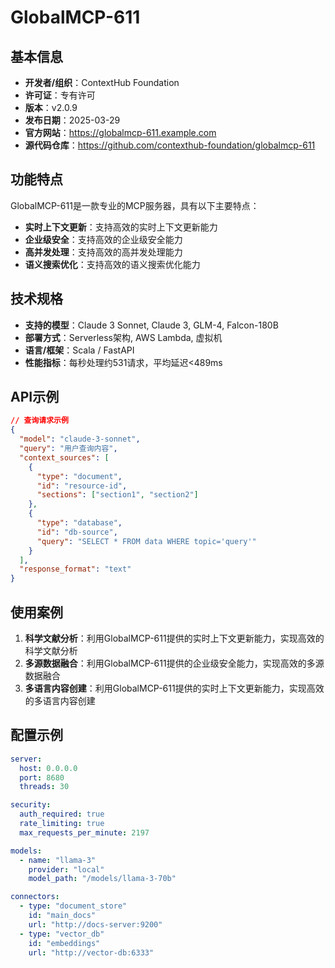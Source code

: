# GlobalMCP-611

## 基本信息

- **开发者/组织**：ContextHub Foundation
- **许可证**：专有许可
- **版本**：v2.0.9
- **发布日期**：2025-03-29
- **官方网站**：https://globalmcp-611.example.com
- **源代码仓库**：https://github.com/contexthub-foundation/globalmcp-611

## 功能特点

GlobalMCP-611是一款专业的MCP服务器，具有以下主要特点：

- **实时上下文更新**：支持高效的实时上下文更新能力
- **企业级安全**：支持高效的企业级安全能力
- **高并发处理**：支持高效的高并发处理能力
- **语义搜索优化**：支持高效的语义搜索优化能力


## 技术规格

- **支持的模型**：Claude 3 Sonnet, Claude 3, GLM-4, Falcon-180B
- **部署方式**：Serverless架构, AWS Lambda, 虚拟机
- **语言/框架**：Scala / FastAPI
- **性能指标**：每秒处理约531请求，平均延迟<489ms

## API示例

```json
// 查询请求示例
{
  "model": "claude-3-sonnet",
  "query": "用户查询内容",
  "context_sources": [
    {
      "type": "document",
      "id": "resource-id",
      "sections": ["section1", "section2"]
    },
    {
      "type": "database",
      "id": "db-source",
      "query": "SELECT * FROM data WHERE topic='query'"
    }
  ],
  "response_format": "text"
}
```

## 使用案例

1. **科学文献分析**：利用GlobalMCP-611提供的实时上下文更新能力，实现高效的科学文献分析
2. **多源数据融合**：利用GlobalMCP-611提供的企业级安全能力，实现高效的多源数据融合
3. **多语言内容创建**：利用GlobalMCP-611提供的实时上下文更新能力，实现高效的多语言内容创建


## 配置示例

```yaml
server:
  host: 0.0.0.0
  port: 8680
  threads: 30

security:
  auth_required: true
  rate_limiting: true
  max_requests_per_minute: 2197

models:
  - name: "llama-3"
    provider: "local"
    model_path: "/models/llama-3-70b"

connectors:
  - type: "document_store"
    id: "main_docs"
    url: "http://docs-server:9200"
  - type: "vector_db"
    id: "embeddings"
    url: "http://vector-db:6333"
```